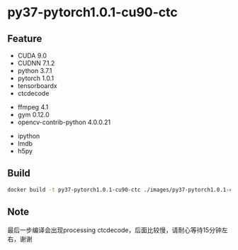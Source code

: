 # py37-pytorch1.0.1-cu90-ctc

## Feature

* CUDA 9.0 
* CUDNN 7.1.2
* python 3.7.1
* pytorch 1.0.1
* tensorboardx
* ctcdecode
<!-- * warpctc-pytorch -->
* ffmpeg 4.1
* gym 0.12.0
* opencv-contrib-python 4.0.0.21

+ ipython
+ lmdb
+ h5py

## Build

```bash
docker build -t py37-pytorch1.0.1-cu90-ctc ./images/py37-pytorch1.0.1-cu90-ctc/
```

## Note
最后一步编译会出现processing ctcdecode，后面比较慢，请耐心等待15分钟左右，谢谢